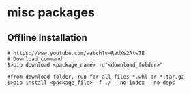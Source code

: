 # misc packages

## Offline Installation
```
# https://www.youtube.com/watch?v=RadXs2Atw7E
# Download command
$>pip download <package_name> -d"<download_folder>"

#from download folder, run for all files *.whl or *.tar.gz
$>pip install <package_file> -f ./ --no-index --no-deps
```
